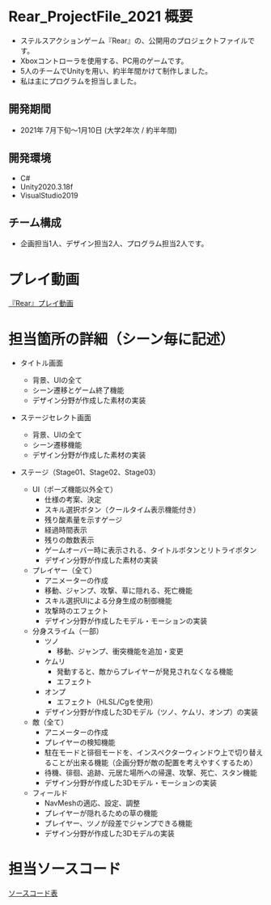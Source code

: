 # Rear_ProjectFile_2021 概要
- ステルスアクションゲーム『Rear』の、公開用のプロジェクトファイルです。  
- Xboxコントローラを使用する、PC用のゲームです。  
- 5人のチームでUnityを用い、約半年間かけて制作しました。  
- 私は主にプログラムを担当しました。
## 開発期間
- 2021年 7月下旬～1月10日 (大学2年次 / 約半年間)  
## 開発環境
- C#
- Unity2020.3.18f
- VisualStudio2019
## チーム構成
- 企画担当1人、デザイン担当2人、プログラム担当2人です。
  
  
  
# プレイ動画
[『Rear』プレイ動画](https://youtu.be/mYLQkXrPDaM)  
  
  
  
# 担当箇所の詳細（シーン毎に記述）
- タイトル画面  
    - 背景、UIの全て  
    - シーン遷移とゲーム終了機能  
    - デザイン分野が作成した素材の実装  
  
- ステージセレクト画面  
    - 背景、UIの全て  
    - シーン遷移機能  
    - デザイン分野が作成した素材の実装  

- ステージ（Stage01、Stage02、Stage03）  
    - UI（ポーズ機能以外全て）  
        - 仕様の考案、決定  
        - スキル選択ボタン（クールタイム表示機能付き）  
        - 残り酸素量を示すゲージ  
        - 経過時間表示  
        - 残りの敵数表示  
        - ゲームオーバー時に表示される、タイトルボタンとリトライボタン  
        - デザイン分野が作成した素材の実装  
    - プレイヤー（全て）  
        - アニメーターの作成  
        - 移動、ジャンプ、攻撃、草に隠れる、死亡機能  
        - スキル選択UIによる分身生成の制御機能  
        - 攻撃時のエフェクト  
        - デザイン分野が作成したモデル・モーションの実装  
    - 分身スライム（一部）  
        - ツノ  
            - 移動、ジャンプ、衝突機能を追加・変更  
        - ケムリ  
            - 発動すると、敵からプレイヤーが発見されなくなる機能  
            - エフェクト  
        - オンプ  
            - エフェクト（HLSL/Cgを使用）  
        - デザイン分野が作成した3Dモデル（ツノ、ケムリ、オンプ）の実装  
    - 敵（全て）  
        - アニメーターの作成  
        - プレイヤーの検知機能  
        - 駐在モードと徘徊モードを、インスペクターウィンドウ上で切り替えることが出来る機能（企画分野が敵の配置を考えやすくするため）  
        - 待機、徘徊、追跡、元居た場所への帰還、攻撃、死亡、スタン機能  
        - デザイン分野が作成した3Dモデル・モーションの実装  
    - フィールド  
        - NavMeshの適応、設定、調整  
        - プレイヤーが隠れるための草の機能  
        - プレイヤー、ツノが段差でジャンプできる機能  
        - デザイン分野が作成した3Dモデルの実装  
  
  
  
# 担当ソースコード
[ソースコード表](CadeTable.md)
